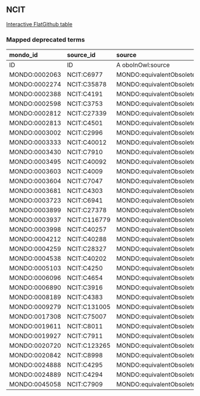 ## NCIT
[Interactive FlatGithub table](https://flatgithub.com/monarch-initiative/mondo-ingest?filename=src/ontology/reports/ncit_mapped_deprecated_terms.robot.template.tsv)

### Mapped deprecated terms
| mondo_id      | source_id    | source                   |
|:--------------|:-------------|:-------------------------|
| ID            | ID           | A oboInOwl:source        |
| MONDO:0002063 | NCIT:C6977   | MONDO:equivalentObsolete |
| MONDO:0002274 | NCIT:C35878  | MONDO:equivalentObsolete |
| MONDO:0002388 | NCIT:C4191   | MONDO:equivalentObsolete |
| MONDO:0002598 | NCIT:C3753   | MONDO:equivalentObsolete |
| MONDO:0002812 | NCIT:C27339  | MONDO:equivalentObsolete |
| MONDO:0002813 | NCIT:C4501   | MONDO:equivalentObsolete |
| MONDO:0003002 | NCIT:C2996   | MONDO:equivalentObsolete |
| MONDO:0003333 | NCIT:C40012  | MONDO:equivalentObsolete |
| MONDO:0003430 | NCIT:C7910   | MONDO:equivalentObsolete |
| MONDO:0003495 | NCIT:C40092  | MONDO:equivalentObsolete |
| MONDO:0003603 | NCIT:C4009   | MONDO:equivalentObsolete |
| MONDO:0003604 | NCIT:C7047   | MONDO:equivalentObsolete |
| MONDO:0003681 | NCIT:C4303   | MONDO:equivalentObsolete |
| MONDO:0003723 | NCIT:C6941   | MONDO:equivalentObsolete |
| MONDO:0003899 | NCIT:C27378  | MONDO:equivalentObsolete |
| MONDO:0003937 | NCIT:C116779 | MONDO:equivalentObsolete |
| MONDO:0003998 | NCIT:C40257  | MONDO:equivalentObsolete |
| MONDO:0004212 | NCIT:C40288  | MONDO:equivalentObsolete |
| MONDO:0004259 | NCIT:C28327  | MONDO:equivalentObsolete |
| MONDO:0004538 | NCIT:C40202  | MONDO:equivalentObsolete |
| MONDO:0005103 | NCIT:C4250   | MONDO:equivalentObsolete |
| MONDO:0006096 | NCIT:C4654   | MONDO:equivalentObsolete |
| MONDO:0006890 | NCIT:C3916   | MONDO:equivalentObsolete |
| MONDO:0008189 | NCIT:C4383   | MONDO:equivalentObsolete |
| MONDO:0009279 | NCIT:C131005 | MONDO:equivalentObsolete |
| MONDO:0017308 | NCIT:C75007  | MONDO:equivalentObsolete |
| MONDO:0019611 | NCIT:C8011   | MONDO:equivalentObsolete |
| MONDO:0019927 | NCIT:C7911   | MONDO:equivalentObsolete |
| MONDO:0020720 | NCIT:C123265 | MONDO:equivalentObsolete |
| MONDO:0020842 | NCIT:C8998   | MONDO:equivalentObsolete |
| MONDO:0024888 | NCIT:C4295   | MONDO:equivalentObsolete |
| MONDO:0024889 | NCIT:C4294   | MONDO:equivalentObsolete |
| MONDO:0045058 | NCIT:C7909   | MONDO:equivalentObsolete |